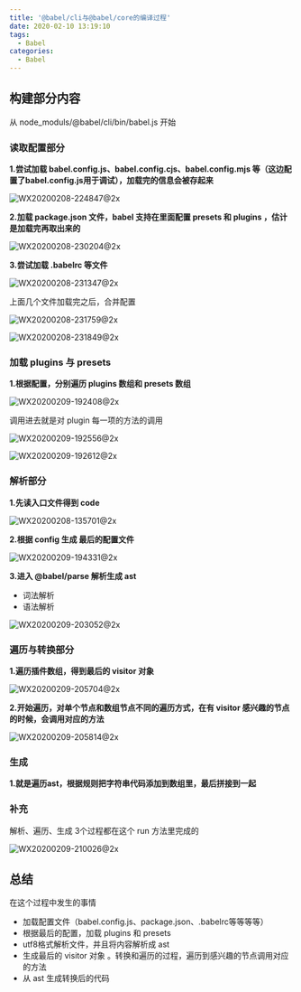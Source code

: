 ```yaml
---
title: '@babel/cli与@babel/core的编译过程'
date: 2020-02-10 13:19:10
tags:
  - Babel
categories:
  - Babel
---
```


## 构建部分内容

从 node_moduls/@babel/cli/bin/babel.js 开始

### 读取配置部分

**1.尝试加载 babel.config.js、babel.config.cjs、babel.config.mjs 等（这边配置了babel.config.js用于调试），加载完的信息会被存起来**

![WX20200208-224847@2x](http://114.55.30.96/WX20200208-224847@2x.png?lastModify=1581312005)



**2.加载 package.json 文件，babel 支持在里面配置 presets 和 plugins ，估计是加载完再取出来的**

![WX20200208-230204@2x](http://114.55.30.96/WX20200208-230204@2x.png?lastModify=1581312005)



**3.尝试加载 .babelrc 等文件**

![WX20200208-231347@2x](http://114.55.30.96/WX20200208-231347@2x.png?lastModify=1581312005)

上面几个文件加载完之后，合并配置

![WX20200208-231759@2x](http://114.55.30.96/WX20200208-231759@2x.png?lastModify=1581312005)

![WX20200208-231849@2x](http://114.55.30.96/WX20200208-231849@2x.png?lastModify=1581312005)



### 加载 plugins 与 presets

**1.根据配置，分别遍历 plugins 数组和 presets 数组**

![WX20200209-192408@2x](http://114.55.30.96/WX20200209-192408@2x.png?lastModify=1581312005)

调用进去就是对 plugin 每一项的方法的调用

![WX20200209-192556@2x](http://114.55.30.96/WX20200209-192556@2x.png?lastModify=1581312005)

![WX20200209-192612@2x](http://114.55.30.96/WX20200209-192612@2x.png?lastModify=1581312005)



### 解析部分

**1.先读入口文件得到 code**

![WX20200208-135701@2x](http://114.55.30.96/WX20200208-135701@2x.png?lastModify=1581312005)



**2.根据 config 生成 最后的配置文件**

![WX20200209-194331@2x](http://114.55.30.96/WX20200209-194331@2x.png?lastModify=1581312005)



**3.进入 @babel/parse 解析生成 ast**

- 词法解析
- 语法解析

![WX20200209-203052@2x](http://114.55.30.96/WX20200209-203052@2x.png?lastModify=1581312005)



### 遍历与转换部分

**1.遍历插件数组，得到最后的 visitor 对象**

![WX20200209-205704@2x](http://114.55.30.96/WX20200209-205704@2x.png?lastModify=1581312005)



**2.开始遍历，对单个节点和数组节点不同的遍历方式，在有 visitor 感兴趣的节点的时候，会调用对应的方法**

![WX20200209-205814@2x](http://114.55.30.96/WX20200209-205814@2x.png?lastModify=1581312005)



### 生成

**1.就是遍历ast，根据规则把字符串代码添加到数组里，最后拼接到一起**



### 补充

解析、遍历、生成 3个过程都在这个 run 方法里完成的

![WX20200209-210026@2x](http://114.55.30.96/WX20200209-210026@2x.png?lastModify=1581312005)



## 总结

在这个过程中发生的事情

- 加载配置文件（babel.config.js、package.json、.babelrc等等等等）
- 根据最后的配置，加载 plugins 和 presets
- utf8格式解析文件，并且将内容解析成 ast
- 生成最后的 visitor 对象 。转换和遍历的过程，遍历到感兴趣的节点调用对应的方法
- 从 ast 生成转换后的代码

